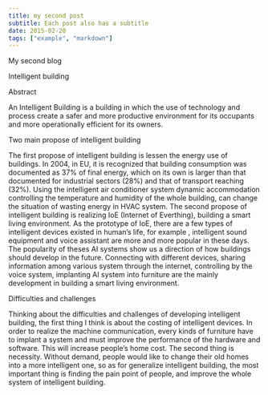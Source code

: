 ```yaml
---
title: my second post
subtitle: Each post also has a subtitle
date: 2015-02-20
tags: ["example", "markdown"]
---
```


My second blog

Intelligent building

Abstract

An Intelligent Building is a building in which the use of technology and process create a safer and more productive environment for its occupants and more operationally efficient for its owners.

Two main propose of intelligent building

  The first propose of intelligent building is lessen the energy use of buildings. In 2004, in EU, it is recognized that building consumption was documented as 37% of final energy, which on its own is larger than that documented for industrial sectors (28%) and that of transport reaching (32%). Using the intelligent air conditioner system dynamic accommodation controlling the temperature and humidity of the whole building, can change the situation of wasting energy in HVAC system.
  The second propose of intelligent building is realizing IoE (Internet of Everthing), building a smart living environment. As the prototype of IoE, there are a few types of intelligent devices existed in human’s life, for example , intelligent sound equipment and voice assistant are more and more popular in these days. The popularity of theses AI systems show us a direction of how buildings should develop in the future. Connecting with different devices, sharing information among various system through the internet, controlling by the voice system, implanting AI system into furniture are the mainly development in building a smart living environment.

Difficulties and challenges

  Thinking about the difficulties and challenges of developing intelligent building, the first thing I think is about the costing of intelligent devices. In order to realize the machine communication, every kinds of furniture have to implant a system and must improve the performance of the hardware and software. This will increase people’s home cost. The second thing is necessity. Without demand, people would like to change their old homes into a more intelligent one, so as for generalize intelligent building, the most important thing is finding the pain point of people, and improve the whole system of intelligent building.
